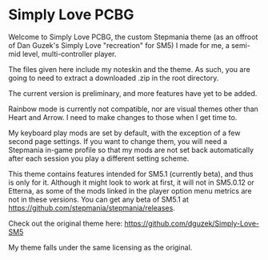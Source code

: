 # Simply Love PCBG

Welcome to Simply Love PCBG, the custom Stepmania theme (as an offroot of Dan Guzek's Simply Love "recreation" for SM5) I made for me, a semi-mid level, multi-controller player.

The files given here include my noteskin and the theme. As such, you are going to need to extract a downloaded .zip in the root directory.

The current version is preliminary, and more features have yet to be added.

Rainbow mode is currently not compatible, nor are visual themes other than Heart and Arrow. I need to make changes to those when I get time to.

My keyboard play mods are set by default, with the exception of a few second page settings. If you want to change them, you will need a Stepmania in-game profile so that my mods are not set back automatically after each session you play a different setting scheme.

This theme contains features intended for SM5.1 (currently beta), and thus is only for it. Although it might look to work at first, it will not in SM5.0.12 or Etterna, as some of the mods linked in the player option menu metrics are not in these versions. You can get any beta of SM5.1 at https://github.com/stepmania/stepmania/releases.

Check out the original theme here: https://github.com/dguzek/Simply-Love-SM5

My theme falls under the same licensing as the original.
